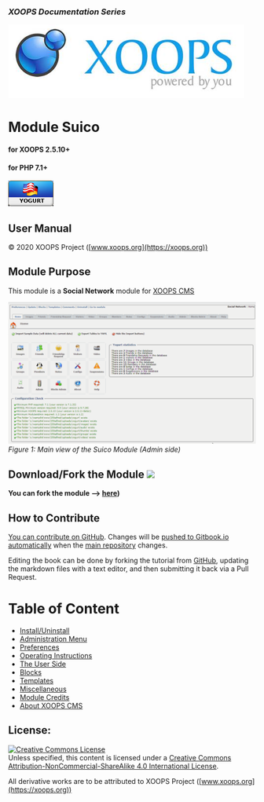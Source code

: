 ### _XOOPS Documentation Series_
![](assets/logoXoops.jpg)

# Module Suico
#### for XOOPS 2.5.10+

#### for PHP 7.1+
      
![](assets/logoModule.png)
            
## User Manual

© 2020 XOOPS Project ([www.xoops.org](https://xoops.org))   

## Module Purpose 

This module is a **Social Network** module for [XOOPS CMS](https://xoops.org)

![](assets/image001.png)
*Figure 1: Main view of the Suico Module (Admin side)*

## Download/Fork the Module ![](https://xoops.org/images/forkit.png) 

**You can fork the module --> [here](https://github.com/XoopsModules25x/XXX))** 

## How to Contribute

[You can contribute on GitHub](https://github.com/XoopsDocs/suico-tutorial). Changes will be [pushed to Gitbook.io automatically](https://xoops.gitbook.io/suico-tutorial/) when the [main repository](https://github.com/XoopsDocs/suico-tutorial) changes.

Editing the book can be done by forking the tutorial from [GitHub](https://github.com/XoopsDocs/suico-tutorial), updating the markdown files with a text editor, and then submitting it back via a Pull Request.

# Table of Content

* [Install/Uninstall](book/1install.md)
* [Administration Menu](book/2administration.md)
* [Preferences](book/3preferences.md)
* [Operating Instructions](book/4operations.md)
* [The User Side](book/5userside.md)
* [Blocks](book/6blocks.md)
* [Templates](book/7templates.md)
* [Miscellaneous](book/8other.md) 
* [Module Credits](book/9credits.md)
* [About XOOPS CMS](book/10aboutxoops.md)

## License:

<a rel="license" href="http://creativecommons.org/licenses/by-nc-sa/4.0/"><img alt="Creative Commons License" style="border-width:0" src="https://i.creativecommons.org/l/by-nc-sa/4.0/88x31.png" /></a><br />Unless specified, this content is licensed under a <a rel="license" href="http://creativecommons.org/licenses/by-nc-sa/4.0/">Creative Commons Attribution-NonCommercial-ShareAlike 4.0 International License</a>.

All derivative works are to be attributed to XOOPS Project ([www.xoops.org](https://xoops.org))
